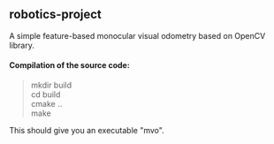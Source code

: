 ## robotics-project
A simple feature-based monocular visual odometry based on OpenCV library.  
#### Compilation of the source code:
  > mkdir build  
  > cd build  
  > cmake ..  
  > make  

This should give you an executable "mvo".  
